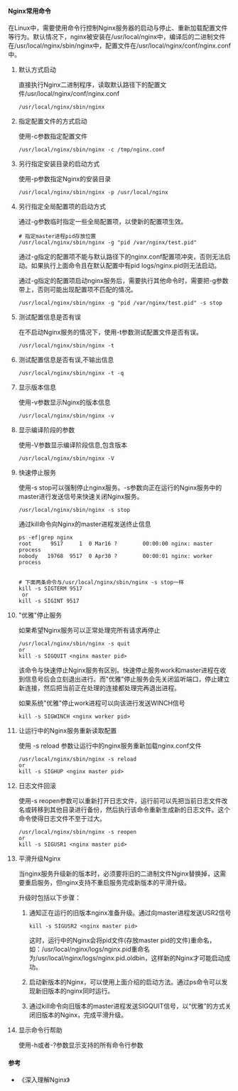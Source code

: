 #### Nginx常用命令

​	在Linux中，需要使用命令行控制Nginx服务器的启动与停止、重新加载配置文件等行为。默认情况下，nginx被安装在/usr/local/nginx中，编译后的二进制文件在/usr/local/nginx/sbin/nginx中，配置文件在/usr/local/nginx/conf/nginx.conf中。

1. 默认方式启动

   直接执行Nginx二进制程序，读取默认路径下的配置文件/usr/local/nginx/conf/nginx.conf

   ```nginx
   /usr/local/nginx/sbin/nginx
   ```

2. 指定配置文件的方式启动

   使用-c参数指定配置文件

   ```nginx
   /usr/local/nginx/sbin/nginx -c /tmp/nginx.conf
   ```

3. 另行指定安装目录的启动方式

   使用-p参数指定Nginx的安装目录

   ```nginx
   /usr/local/nginx/sbin/nginx -p /usr/local/nginx
   ```

4. 另行指定全局配置项的启动方式

   通过-g参数临时指定一些全局配置项，以使新的配置项生效。

   ```nginx
   # 指定master进程pid存放位置
   /usr/local/nginx/sbin/nginx -g "pid /var/nginx/test.pid"
   ```

   通过-g指定的配置项不能与默认路径下的nginx.conf配置项冲突，否则无法启动。如果执行上面命令且在默认配置中有pid logs/nginx.pid则无法启动。

   通过-g指定的配置项启动nginx服务后，需要执行其他命令时，需要把-g参数带上，否则可能出现配置项不匹配的情况。

   ```nginx
   /usr/local/nginx/sbin/nginx -g "pid /var/nginx/test.pid" -s stop
   ```

5. 测试配置信息是否有误

   在不启动Nginx服务的情况下，使用-t参数测试配置文件是否有误。

   ```nginx
   /usr/local/nginx/sbin/nginx -t
   ```

6. 测试配置信息是否有误,不输出信息

   ```nginx
   /usr/local/nginx/sbin/nginx -t -q
   ```

7. 显示版本信息

   使用-v参数显示Nginx的版本信息

   ```nginx
   /usr/local/nginx/sbin/nginx -v
   ```

8. 显示编译阶段的参数

   使用-V参数显示编译阶段信息,包含版本

   ```nginx
   /usr/local/nginx/sbin/nginx -V
   ```

9. 快速停止服务

   使用-s stop可以强制停止nginx服务。-s参数向正在运行的Nginx服务中的master进行发送信号来快速关闭Nginx服务。

   ```nginx
   /usr/local/nginx/sbin/nginx -s stop
   ```

   通过kill命令向Nginx的master进程发送终止信息

   ```nginx
   ps -ef|grep nginx
   root      9517     1  0 Mar16 ?        00:00:00 nginx: master process 
   nobody   19768  9517  0 Apr30 ?        00:00:01 nginx: worker process
   
   
   # 下面两条命令与/usr/local/nginx/sbin/nginx -s stop一样
   kill -s SIGTERM 9517
   	or
   kill -s SIGINT 9517
   ```

10. "优雅"停止服务

    如果希望Nginx服务可以正常处理完所有请求再停止

    ```nginx
    /usr/local/nginx/sbin/nginx -s quit
    or
    kill -s SIGQUIT <nginx master pid>
    ```

    该命令与快速停止Nginx服务有区别。快速停止服务work和master进程在收到信息号后会立刻退出进行。而"优雅"停止服务会先关闭监听端口，停止建立新连接，然后把当前正在处理的连接都处理完再退出进程。

    如果系统"优雅"停止work进程可以向该进行发送WINCH信号

    ```nginx
    kill -s SIGWINCH <nginx worker pid>
    ```

11. 让运行中的Nginx服务重新读取配置

    使用 -s reload 参数让运行中的nginx服务重新加载nginx.conf文件

    ```nginx
    /usr/local/nginx/sbin/nginx -s reload
    or
    kill -s SIGHUP <nginx master pid>
    ```

12. 日志文件回滚

    使用-s reopen参数可以重新打开日志文件，运行前可以先把当前日志文件改名或转移到其他目录进行备份，然后执行该命令重新生成新的日志文件。这个命令使得日志文件不至于过大。

    ```nginx
    /usr/local/nginx/sbin/nginx -s reopen
    or
    kill -s SIGUSR1 <nginx master pid>
    ```

13. 平滑升级Nginx

    当nginx服务升级新的版本时，必须要将旧的二进制文件Nginx替换掉，这需要重启服务，但nginx支持不重启服务完成新版本的平滑升级。

    升级时包括以下步骤：

    1. 通知正在运行的旧版本nginx准备升级。通过向master进程发送USR2信号

       ```nginx
       kill -s SIGUSR2 <nginx master pid>
       ```

       这时，运行中的Nginx会将pid文件(存放master pid的文件)重命名，如：/usr/local/nginx/logs/nginx.pid重命名为/usr/local/nginx/logs/nginx.pid.oldbin，这样新的Nginx才可能启动成功。

     2. 启动新版本的Nginx，可以使用上面介绍的启动方法。通过ps命令可以发现新旧版本的nginx同时运行。

     3. 通过kill命令向旧版本的master进程发送SIGQUIT信号，以“优雅”的方式关闭旧版本的Nginx，完成平滑升级。

14. 显示命令行帮助

    使用-h或者-?参数显示支持的所有命令行参数

#### 参考

- 《深入理解Nginx》